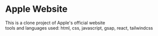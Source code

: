 <h1>Apple Website</h1>

<p>This is a clone project of Apple's official website <br>
tools and languages used: html, css, javascript, gsap, react, tailwindcss</p>
